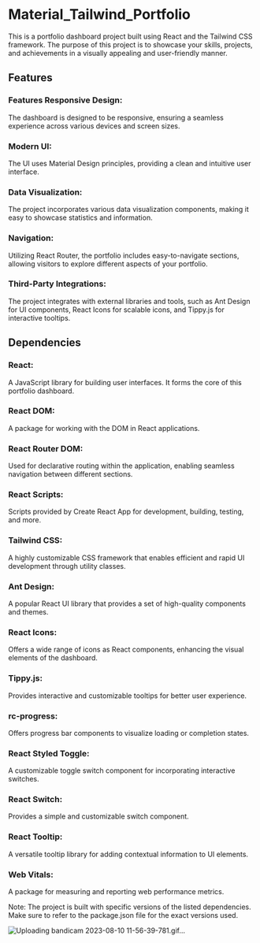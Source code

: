 # Material_Tailwind_Portfolio
This is a portfolio dashboard project built using React and the Tailwind CSS framework. The purpose of this project is to showcase your skills, projects, and achievements in a visually appealing and user-friendly manner.


## Features 
### Features Responsive Design: 
The dashboard is designed to be responsive, ensuring a seamless experience across various devices and screen sizes.
### Modern UI:
The UI uses Material Design principles, providing a clean and intuitive user interface.
### Data Visualization: 
The project incorporates various data visualization components, making it easy to showcase statistics and information.
### Navigation:
Utilizing React Router, the portfolio includes easy-to-navigate sections, allowing visitors to explore different aspects of your portfolio.
### Third-Party Integrations: 
The project integrates with external libraries and tools, such as Ant Design for UI components, React Icons for scalable icons, and Tippy.js for interactive tooltips.


## Dependencies
### React:
A JavaScript library for building user interfaces. It forms the core of this portfolio dashboard.
### React DOM: 
A package for working with the DOM in React applications.
### React Router DOM: 
Used for declarative routing within the application, enabling seamless navigation between different sections.
### React Scripts: 
Scripts provided by Create React App for development, building, testing, and more.
### Tailwind CSS: 
A highly customizable CSS framework that enables efficient and rapid UI development through utility classes.
### Ant Design:
A popular React UI library that provides a set of high-quality components and themes.
### React Icons:
Offers a wide range of icons as React components, enhancing the visual elements of the dashboard.
### Tippy.js: 
Provides interactive and customizable tooltips for better user experience.
### rc-progress: 
Offers progress bar components to visualize loading or completion states.
### React Styled Toggle: 
A customizable toggle switch component for incorporating interactive switches.
### React Switch: 
Provides a simple and customizable switch component.
### React Tooltip: 
A versatile tooltip library for adding contextual information to UI elements.
### Web Vitals: 
A package for measuring and reporting web performance metrics.

Note: The project is built with specific versions of the listed dependencies. Make sure to refer to the package.json file for the exact versions used.


![Uploading bandicam 2023-08-10 11-56-39-781.gif…]()

